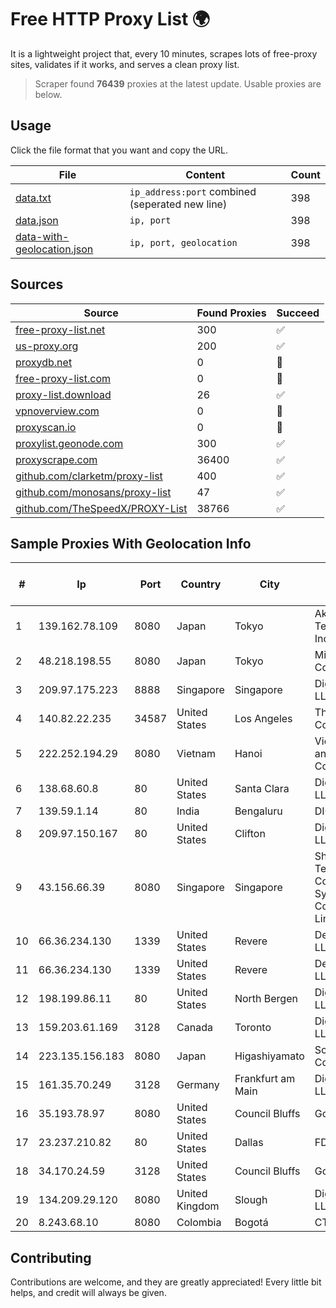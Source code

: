 
# Free HTTP Proxy List 🌍

It is a lightweight project that, every 10 minutes, scrapes lots of free-proxy sites, validates if it works, and serves a clean proxy list.


> Scraper found **76439** proxies at the latest update. Usable proxies are below.

## Usage

Click the file format that you want and copy the URL.


|File|Content|Count|
|----|-------|-----|
|[data.txt](https://raw.githubusercontent.com/themiralay/Proxy-List-World/master/data.txt)|`ip_address:port` combined (seperated new line)|398|
|[data.json](https://raw.githubusercontent.com/themiralay/Proxy-List-World/master/data.json)|`ip, port`|398|
|[data-with-geolocation.json](https://raw.githubusercontent.com/themiralay/Proxy-List-World/master/data-with-geolocation.json)|`ip, port, geolocation`|398|

## Sources

|Source|Found Proxies|Succeed|
|------|-------------|-------|
|[free-proxy-list.net](https://free-proxy-list.net)|300|✅|
|[us-proxy.org](https://www.us-proxy.org)|200|✅|
|[proxydb.net](http://proxydb.net)|0|🚫|
|[free-proxy-list.com](https://free-proxy-list.com/?page=&port=&type%5B%5D=http&type%5B%5D=https&up_time=0&search=Search)|0|🚫|
|[proxy-list.download](https://www.proxy-list.download/HTTP)|26|✅|
|[vpnoverview.com](https://vpnoverview.com/privacy/anonymous-browsing/free-proxy-servers)|0|🚫|
|[proxyscan.io](https://www.proxyscan.io)|0|🚫|
|[proxylist.geonode.com](https://proxylist.geonode.com/api/proxy-list?limit=300&page=1&sort_by=lastChecked&sort_type=desc&protocols=http,https)|300|✅|
|[proxyscrape.com](https://api.proxyscrape.com/v2/?request=displayproxies&protocol=http&timeout=10000&country=all&ssl=all&anonymity=all)|36400|✅|
|[github.com/clarketm/proxy-list](https://raw.githubusercontent.com/clarketm/proxy-list/master/proxy-list-raw.txt)|400|✅|
|[github.com/monosans/proxy-list](https://raw.githubusercontent.com/monosans/proxy-list/main/proxies/http.txt)|47|✅|
|[github.com/TheSpeedX/PROXY-List](https://raw.githubusercontent.com/TheSpeedX/PROXY-List/master/http.txt)|38766|✅|


## Sample Proxies With Geolocation Info

|#|Ip|Port|Country|City|Internet Service Provider|
|-|--|----|-------|----|-------------------------|
|1|139.162.78.109|8080|Japan|Tokyo|Akamai Technologies, Inc.|
|2|48.218.198.55|8080|Japan|Tokyo|Microsoft Corporation|
|3|209.97.175.223|8888|Singapore|Singapore|DigitalOcean, LLC|
|4|140.82.22.235|34587|United States|Los Angeles|The Constant Company|
|5|222.252.194.29|8080|Vietnam|Hanoi|VietNam Post and Telecom Corporation|
|6|138.68.60.8|80|United States|Santa Clara|DigitalOcean, LLC|
|7|139.59.1.14|80|India|Bengaluru|DIGITALOCEAN|
|8|209.97.150.167|80|United States|Clifton|DigitalOcean, LLC|
|9|43.156.66.39|8080|Singapore|Singapore|Shenzhen Tencent Computer Systems Company Limited|
|10|66.36.234.130|1339|United States|Revere|DediOutlet, LLC|
|11|66.36.234.130|1339|United States|Revere|DediOutlet, LLC|
|12|198.199.86.11|80|United States|North Bergen|DigitalOcean, LLC|
|13|159.203.61.169|3128|Canada|Toronto|DigitalOcean, LLC|
|14|223.135.156.183|8080|Japan|Higashiyamato|So-net Corporation|
|15|161.35.70.249|3128|Germany|Frankfurt am Main|DigitalOcean, LLC|
|16|35.193.78.97|8080|United States|Council Bluffs|Google LLC|
|17|23.237.210.82|80|United States|Dallas|FDCservers.net|
|18|34.170.24.59|3128|United States|Council Bluffs|Google LLC|
|19|134.209.29.120|8080|United Kingdom|Slough|DigitalOcean, LLC|
|20|8.243.68.10|8080|Colombia|Bogotá|CTL Colombia|



## Contributing

Contributions are welcome, and they are greatly appreciated! Every
little bit helps, and credit will always be given.

